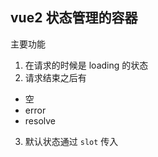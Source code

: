 ## vue2 状态管理的容器

主要功能

1. 在请求的时候是 loading 的状态
2. 请求结束之后有

- 空
- error
- resolve

3. 默认状态通过 `slot` 传入
